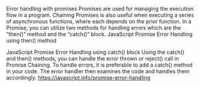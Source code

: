 Error handling with promises 
Promises are used for managing the execution flow in a program. Chaining Promises is also useful when executing a series of asynchronous functions, where each depends on the prior function. In a Promise, you can utilize two methods for handling errors which are the “then()” method and the “catch()” block.
JavaScript Promise Error Handling using then() method

JavaScript Promise Error Handling using catch() block
Using the catch() and then() methods, you can handle the error thrown or reject() call in Promise Chaining. To handle errors, it is preferable to add a catch() method in your code. The error handler then examines the code and handles them accordingly.
https://javascript.info/promise-error-handling
